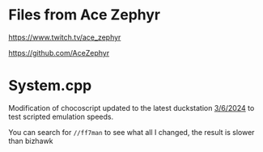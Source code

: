 # Files from Ace Zephyr

https://www.twitch.tv/ace_zephyr

https://github.com/AceZephyr

# System.cpp
Modification of chocoscript updated to the latest duckstation [3/6/2024](https://github.com/stenzek/duckstation/commit/faa64ec4ffd08ebb6ee9e378a23717a5c3310d1b) to test scripted emulation speeds.

You can search for `//ff7man` to see what all I changed, the result is slower than bizhawk
